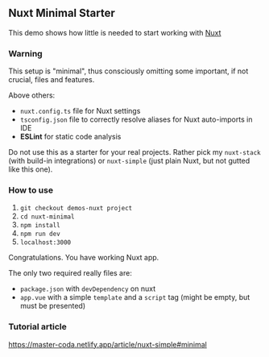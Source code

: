 ## Nuxt Minimal Starter
This demo shows how little is needed to start working with [Nuxt](https://nuxt.com/)

### Warning
This setup is "minimal", thus consciously omitting some important, if not crucial, files and features.

Above others:
* `nuxt.config.ts` file for Nuxt settings
* `tsconfig.json` file to correctly resolve aliases for Nuxt auto-imports in IDE
* **ESLint** for static code analysis

Do not use this as a starter for your real projects. Rather pick my `nuxt-stack` (with build-in integrations) or `nuxt-simple` (just plain Nuxt, but not gutted like this one).

### How to use
1. `git checkout demos-nuxt project`
2. `cd nuxt-minimal`
3. `npm install`
4. `npm run dev` 
5. `localhost:3000` 

Congratulations. You have working Nuxt app.

The only two required really files are:
- `package.json` with `devDependency` on nuxt
- `app.vue` with a simple `template` and a `script` tag (might be empty, but must be presented)

### Tutorial article
https://master-coda.netlify.app/article/nuxt-simple#minimal
